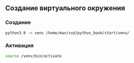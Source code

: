 ## Создание виртуального окружения

### Создание

```sh
python3.9 -m venv /home/max/ssd/python_book/start/venv/

```

### Активация

```sh
source /venv/bin/activate
```


